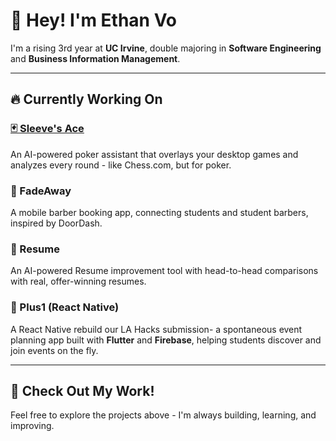 # 👋 Hey! I'm Ethan Vo

I'm a rising 3rd year at **UC Irvine**, double majoring in **Software Engineering** and **Business Information Management**.

---

## 🔥 Currently Working On

### [🃏 Sleeve's Ace](https://github.com/ethnvo/sleevesace)
An AI-powered poker assistant that overlays your desktop games and analyzes every round - like Chess.com, but for poker.

### 💈 FadeAway
A mobile barber booking app, connecting students and student barbers, inspired by DoorDash.

### 📄 Resume
An AI-powered Resume improvement tool with head-to-head comparisons with real, offer-winning resumes. 
### 📱 Plus1 (React Native)
A React Native rebuild our LA Hacks submission- a spontaneous event planning app built with **Flutter** and **Firebase**, helping students discover and join events on the fly.

---

## 📂 Check Out My Work!

Feel free to explore the projects above - I'm always building, learning, and improving.
